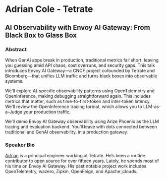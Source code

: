 # Adrian Cole - Tetrate
## AI Observability with Envoy AI Gateway: From Black Box to Glass Box
### Abstract
When GenAI apps break in production, traditional metrics fall short, leaving you guessing amid API chaos, cost overruns, and security gaps. This talk introduces Envoy AI Gateway—a CNCF project cofounded by Tetrate and Bloomberg—that unifies LLM traffic and turns black boxes into observable systems.

We'll explore AI-specific observability patterns using OpenTelemetry and OpenInference, making debugging straightforward again. This includes metrics that matter, such as time-to-first-token and inter-token latency. We'll review the OpenInference tracing format, which allows you to LLM-as-a-Judge your production traffic.

We’ll demo Envoy AI Gateway observability using Arize Phoenix as the LLM tracing and evaluation backend. You’ll leave with dots connected between traditional and GenAI observability, in a production gateway.
### Speaker Bio
[Adrian](https://www.linkedin.com/in/adrianfcole/) is a principal engineer working at Tetrate. He’s been a routine contributor to open source for over fifteen years. Lately, he spends most of his time on Envoy AI Gateway. His past notable project work includes OpenTelemetry, wazero, Zipkin, OpenFeign, and Apache jclouds.